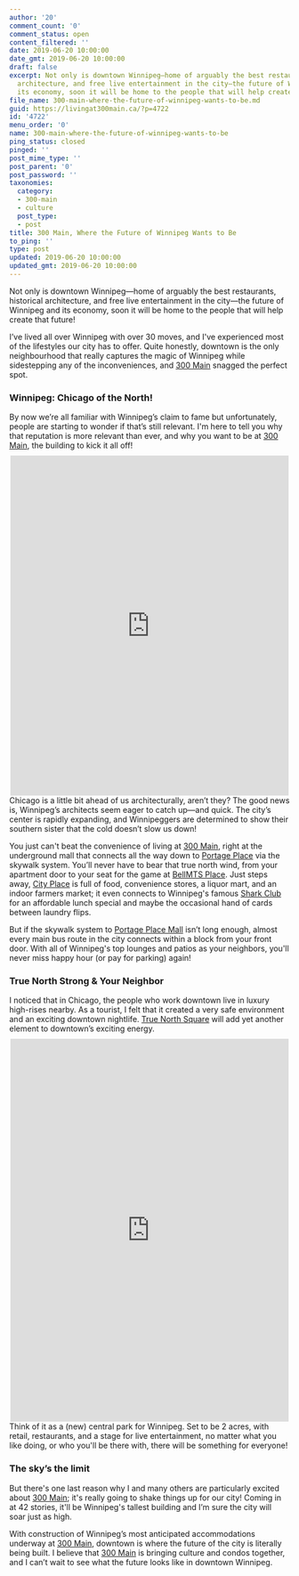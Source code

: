 ```yaml
---
author: '20'
comment_count: '0'
comment_status: open
content_filtered: ''
date: 2019-06-20 10:00:00
date_gmt: 2019-06-20 10:00:00
draft: false
excerpt: Not only is downtown Winnipeg—home of arguably the best restaurants, historical
  architecture, and free live entertainment in the city—the future of Winnipeg and
  its economy, soon it will be home to the people that will help create that future!
file_name: 300-main-where-the-future-of-winnipeg-wants-to-be.md
guid: https://livingat300main.ca/?p=4722
id: '4722'
menu_order: '0'
name: 300-main-where-the-future-of-winnipeg-wants-to-be
ping_status: closed
pinged: ''
post_mime_type: ''
post_parent: '0'
post_password: ''
taxonomies:
  category:
  - 300-main
  - culture
  post_type:
  - post
title: 300 Main, Where the Future of Winnipeg Wants to Be
to_ping: ''
type: post
updated: 2019-06-20 10:00:00
updated_gmt: 2019-06-20 10:00:00
---
```

Not only is downtown Winnipeg—home of arguably the best restaurants, historical architecture, and free live entertainment in the city—the future of Winnipeg and its economy, soon it will be home to the people that will help create that future!

I’ve lived all over Winnipeg with over 30 moves, and I've experienced most of the lifestyles our city has to offer. Quite honestly, downtown is the only neighbourhood that really captures the magic of Winnipeg while sidestepping any of the inconveniences, and <a href="https://300main.ca/">300 Main</a> snagged the perfect spot.
<h3>Winnipeg: Chicago of the North!</h3>
By now we’re all familiar with Winnipeg’s claim to fame but unfortunately, people are starting to wonder if that’s still relevant. I'm here to tell you why that reputation is more relevant than ever, and why you want to be at <a href="https://300main.ca/">300 Main</a>, the building to kick it all off!

<center><iframe style="border: none; margin: 10px 0 0 0; overflow: hidden;" src="https://www.facebook.com/plugins/post.php?href=https%3A%2F%2Fwww.facebook.com%2F300MainWinnipeg%2Fposts%2F1415526985256497&amp;width=500" width="500" height="611" frameborder="0" scrolling="no"></iframe></center>Chicago is a little bit ahead of us architecturally, aren’t they? The good news is, Winnipeg’s architects seem eager to catch up—and quick. The city’s center is rapidly expanding, and Winnipeggers are determined to show their southern sister that the cold doesn’t slow us down!

You just can't beat the convenience of living at <a href="https://300main.ca/">300 Main</a>, right at the underground mall that connects all the way down to <a href="https://portageplace.ca/">Portage Place</a> via the skywalk system. You’ll never have to bear that true north wind, from your apartment door to your seat for the game at <a href="https://www.bellmtsplace.ca/">BellMTS Place</a>. Just steps away, <a href="https://www.cityplacewinnipeg.com/">City Place</a> is full of food, convenience stores, a liquor mart, and an indoor farmers market; it even connects to Winnipeg's famous <a href="https://www.sharkclub.com/">Shark Club</a> for an affordable lunch special and maybe the occasional hand of cards between laundry flips.

But if the skywalk system to <a href="https://portageplace.ca/">Portage Place Mall</a> isn’t long enough, almost every main bus route in the city connects within a block from your front door. With all of Winnipeg's top lounges and patios as your neighbors, you'll never miss happy hour (or pay for parking) again!
<h3>True North Strong &amp; Your Neighbor</h3>
I noticed that in Chicago, the people who work downtown live in luxury high-rises nearby. As a tourist, I felt that it created a very safe environment and an exciting downtown nightlife. <a href="https://www.truenorthsquare.com/">True North Square</a> will add yet another element to downtown’s exciting energy.

<center><iframe style="border: none; margin: 10px 0 0 0; overflow: hidden;" src="https://www.facebook.com/plugins/post.php?href=https%3A%2F%2Fwww.facebook.com%2Ftruenorthsquare%2Fposts%2F982376771934575&amp;width=500" width="500" height="688" frameborder="0" scrolling="no"></iframe></center>Think of it as a (new) central park for Winnipeg. Set to be 2 acres, with retail, restaurants, and a stage for live entertainment, no matter what you like doing, or who you'll be there with, there will be something for everyone!
<h3>The sky’s the limit</h3>
But there's one last reason why I and many others are particularly excited about <a href="https://300main.ca/">300 Main</a>; it's really going to shake things up for our city! Coming in at 42 stories, it'll be Winnipeg's tallest building and I’m sure the city will soar just as high.

With construction of Winnipeg’s most anticipated accommodations underway at <a href="https://300main.ca/">300 Main</a>, downtown is where the future of the city is literally being built. I believe that <a href="https://300main.ca/">300 Main</a> is bringing culture and condos together, and I can’t wait to see what the future looks like in downtown Winnipeg.